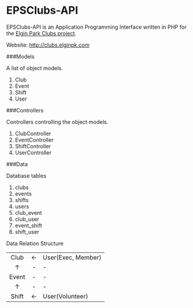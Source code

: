 EPSClubs-API
============

EPSClubs-API is an Application Programming Interface written in PHP for the [Elgin Park Clubs project](https://github.com/epsclubs/Elgin-Park-Clubs).

Website: http://clubs.elginpk.com

###Models

A list of object models.

1. Club
2. Event
3. Shift
4. User

###Controllers

Controllers controlling the object models.

1. ClubController
2. EventController
3. ShiftController
4. UserController

###Data

Database tables

1. clubs
2. events
3. shifts
4. users
5. club_event
6. club_user
6. event_shift
6. shift_user

Data Relation Structure

|                |                |                |
| :------------: | :------------: | :------------  |
|      Club      |        ←       | User(Exec, Member)|
|       ↑        |        -       |         -      |
|      Event     |        -       |         -      |
|       ↑        |        -       |         -      |
|      Shift     |        ←       | User(Volunteer)|
